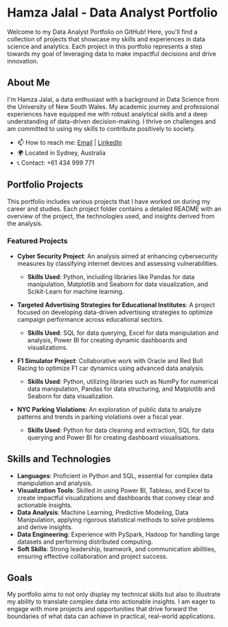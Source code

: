 # Hamza Jalal - Data Analyst Portfolio

Welcome to my Data Analyst Portfolio on GitHub! Here, you'll find a collection of projects that showcase my skills and experiences in data science and analytics. Each project in this portfolio represents a step towards my goal of leveraging data to make impactful decisions and drive innovation.

## About Me
I'm Hamza Jalal, a data enthusiast with a background in Data Science from the University of New South Wales. My academic journey and professional experiences have equipped me with robust analytical skills and a deep understanding of data-driven decision-making. I thrive on challenges and am committed to using my skills to contribute positively to society.

- 📫 How to reach me: [Email](mailto:hamzajalal23@gmail.com) | [LinkedIn](https://www.linkedin.com/in/hamza-jalal-31b3a6180)
- 🌍 Located in Sydney, Australia
- 📞 Contact: +61 434 999 771

## Portfolio Projects
This portfolio includes various projects that I have worked on during my career and studies. Each project folder contains a detailed README with an overview of the project, the technologies used, and insights derived from the analysis.

### Featured Projects
- **Cyber Security Project**: An analysis aimed at enhancing cybersecurity measures by classifying internet devices and assessing vulnerabilities.
  - **Skills Used**: Python, including libraries like Pandas for data manipulation, Matplotlib and Seaborn for data visualization, and Scikit-Learn for machine learning.
  
- **Targeted Advertising Strategies for Educational Institutes**: A project focused on developing data-driven advertising strategies to optimize campaign performance across educational sectors.
  - **Skills Used**: SQL for data querying, Excel for data manipulation and analysis, Power BI for creating dynamic dashboards and visualizations.

- **F1 Simulator Project**: Collaborative work with Oracle and Red Bull Racing to optimize F1 car dynamics using advanced data analysis.
  - **Skills Used**: Python, utilizing libraries such as NumPy for numerical data manipulation, Pandas for data structuring, and Matplotlib and Seaborn for data visualization.

- **NYC Parking Violations**: An exploration of public data to analyze patterns and trends in parking violations over a fiscal year.
  - **Skills Used**: Python for data cleaning and extraction, SQL for data querying and Power BI for creating dashboard visualisations.

## Skills and Technologies
- **Languages**: Proficient in Python and SQL, essential for complex data manipulation and analysis.
- **Visualization Tools**: Skilled in using Power BI, Tableau, and Excel to create impactful visualizations and dashboards that convey clear and actionable insights.
- **Data Analysis**: Machine Learning, Predictive Modeling, Data Manipulation, applying rigorous statistical methods to solve problems and derive insights.
- **Data Engineering**: Experience with PySpark, Hadoop for handling large datasets and performing distributed computing.
- **Soft Skills**: Strong leadership, teamwork, and communication abilities, ensuring effective collaboration and project success.

## Goals
My portfolio aims to not only display my technical skills but also to illustrate my ability to translate complex data into actionable insights. I am eager to engage with more projects and opportunities that drive forward the boundaries of what data can achieve in practical, real-world applications.
